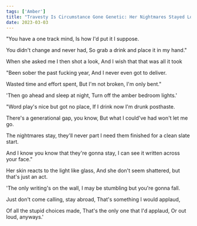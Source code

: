 ```yaml
---
tags: ['Amber']
title: "Travesty Is Circumstance Gone Genetic: Her Nightmares Stayed Longer Than Mine"
date: 2023-03-03
---
```


"You have a one track mind,
Is how I'd put it I suppose.

You didn't change and never had,
So grab a drink and place it in my hand."

When she asked me I then shot a look,
And I wish that that was all it took

"Been sober the past fucking year,
And I never even got to deliver.

Wasted time and effort spent,
But I'm not broken, I'm only bent."

'Then go ahead and sleep at night,
Turn off the amber bedroom lights.'

"Word play's nice but got no place,
If I drink now I'm drunk posthaste.

There's a generational gap, you know,
But what I could've had won't let me go.

The nightmares stay, they'll never part
I need them finished for a clean slate start.

And I know you know that they're gonna stay,
I can see it written across your face."

Her skin reacts to the light like glass,
And she don't seem shattered, but that's just an act.

'The only writing's on the wall,
I may be stumbling but you're gonna fall.

Just don't come calling, stay abroad,
That's something I would applaud,

Of all the stupid choices made,
That's the only one that I'd applaud,
Or out loud, anyways.'
